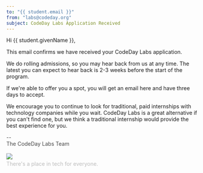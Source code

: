 ```yaml
---
to: "{{ student.email }}"
from: "labs@codeday.org"
subject: CodeDay Labs Application Received
---
```


Hi {{ student.givenName }},

This email confirms we have received your CodeDay Labs application.

We do rolling admissions, so you may hear back from us at any time. The latest you can expect to hear back is 2-3 weeks
before the start of the program.

If we're able to offer you a spot, you will get an email here and have three days to accept.

We encourage you to continue to look for traditional, paid internships with technology companies while you wait. CodeDay
Labs is a great alternative if you can't find one, but we think a traditional internship would provide the best
experience for you.

<div>
<div style="color: #484848;">--<br />The CodeDay Labs Team</div>
<div><br /><img src="https://f1.codeday.org/logo.png" /><a style="color: #bdbdbd; text-decoration: none;" href="https://www.youtube.com/watch?v=GKNBurEnGow" target="_blank" rel="noopener noreferrer"><br />There's a place in tech for everyone.</a><a style="color: #bdbdbd; text-decoration: none;" href="https://www.youtube.com/watch?v=GKNBurEnGow" target="_blank" rel="noopener noreferrer"><br /></a></div>
</div>
